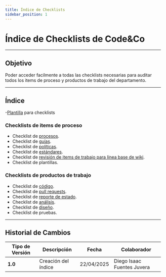 ```yaml
---
title: Índice de Checklists
sidebar_position: 1
---
```


# Índice de Checklists de Code&Co

---

## Objetivo

Poder acceder facilmente a todas las checklists necesarias para auditar todos los items de proceso y productos de trabajo del departamento.

---

## Índice

-[Plantilla](https://docs.google.com/document/d/1gMoe2nDp1NO8dUzA8_xshXpxizbQhYylR47UP3oT4P4/edit?tab=t.0) para checklists

### Checklists de items de proceso

- Checklist de [procesos](https://docs.google.com/document/d/1liN92VIwwWS9bq-obzOMFH6qC1ZKm_KUy4ci9LhZJOQ/edit?usp=drive_link).
- Checklist de [guías](https://docs.google.com/document/d/1-7cD2Y_AVJ_Klb_5bfKvUj9KmOLkCPwOHaIj03rOw9w/edit?usp=drive_link).
- Checklist de [políticas](https://docs.google.com/document/d/1ERCpYx65aIs0ZGLQLMu61Y-uaWip-bDhXB4Rzx8ofEg/edit?usp=drive_link).
- Checklist de [estándares](https://docs.google.com/document/d/1qJW2hkkKnlmiSmVm8C54ae2yCWrdGK7haKh3AdN-H7E/edit?usp=drive_link).
- Checklist de [revisión de items de trabajo para línea base de wiki](https://docs.google.com/document/d/1vV5UML4CTtQPXyDy3yU17yNy56k59rVBGTGP7uurY3g/edit?usp=sharing).
- Checklist de plantillas.

### Checklists de productos de trabajo

- Checklist de [código](https://docs.google.com/document/d/1ItP965B7cFppIUX3RPXg_ZuUiYZzSuGs1b5bMw2-ZpQ/edit?tab=t.0#heading=h.fhau7kjl46pa).
- Checklist de [pull requests](../guias/github/git-pull).
- Checklist de [reporte de estado](https://docs.google.com/document/d/1scf3qGohzOAQJdni0R3RMpJ-jExlYWz3j-YD6aYWfJ0/edit?usp=drive_link).
- Checklist de [análisis](https://docs.google.com/document/d/1dFEBxS_WGWtgCAAW1Sp57Vlgj06-X-od6HbNy2XnZKk/edit?usp=sharing).
- Checklist de [diseño](https://docs.google.com/document/d/17iPu9h6KR80SHw6kBhKG3mf926_mbkIipx1Aq1sfD2A/edit?usp=sharing).
- Checklist de pruebas.

---

## Historial de Cambios

| **Tipo de Versión** | **Descripción**                               | **Fecha**  | **Colaborador**                    |
| ------------------- | --------------------------------------------- | ---------- | ---------------------------------- |
| **1.0**             | Creación del índice                           | 22/04/2025 | Diego Isaac Fuentes Juvera         |
